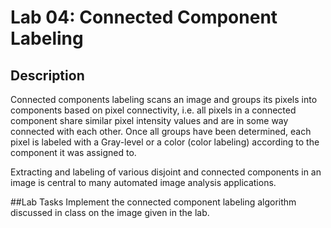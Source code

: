 # Lab 04: Connected Component Labeling

## Description
Connected components labeling scans an image and groups its pixels into components based on pixel connectivity, i.e. all pixels in a connected component share similar pixel intensity values and are in some way connected with each other. Once all groups have been determined, each pixel is labeled with a Gray-level or a color (color labeling) according to the component it was assigned to. 

Extracting and labeling of various disjoint and connected components in an image is central to many automated image analysis applications. 

##Lab Tasks
Implement the connected component labeling algorithm discussed in class on the image given in the lab.